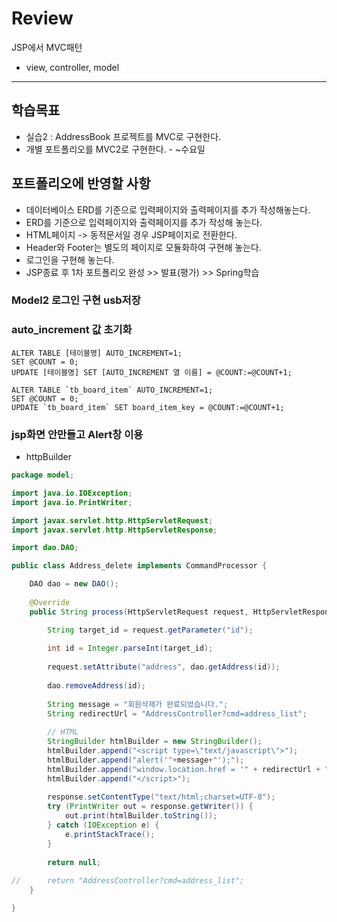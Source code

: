 # Review
JSP에서 MVC패턴
- view, controller, model

-----------------------------------------------------

## 학습목표
- 실습2 : AddressBook 프로젝트를 MVC로 구현한다.
- 개별 포트폴리오를 MVC2로 구현한다. - ~수요일

## 포트폴리오에 반영할 사항
- 데이터베이스 ERD를 기준으로 입력페이지와 출력페이지를 추가 작성해놓는다.
- ERD를 기준으로 입력페이지와 출력페이지를 추가 작성해 놓는다.
- HTML페이지 -> 동적문서일 경우 JSP페이지로 전환한다.
- Header와 Footer는 별도의 페이지로 모듈화하여 구현해 놓는다.
- 로그인을 구현해 놓는다.
- JSP종료 후 1차 포트폴리오 완성 >> 발표(평가) >> Spring학습


### Model2 로그인 구현 usb저장

### auto_increment 값 초기화
```
ALTER TABLE [테이블명] AUTO_INCREMENT=1;
SET @COUNT = 0;
UPDATE [테이블명] SET [AUTO_INCREMENT 열 이름] = @COUNT:=@COUNT+1;

ALTER TABLE `tb_board_item` AUTO_INCREMENT=1;
SET @COUNT = 0;
UPDATE `tb_board_item` SET board_item_key = @COUNT:=@COUNT+1;
```

### jsp화면 안만들고 Alert창 이용
- httpBuilder
```java
package model;

import java.io.IOException;
import java.io.PrintWriter;

import javax.servlet.http.HttpServletRequest;
import javax.servlet.http.HttpServletResponse;

import dao.DAO;

public class Address_delete implements CommandProcessor {

	DAO dao = new DAO();
	
	@Override
	public String process(HttpServletRequest request, HttpServletResponse response) {

		String target_id = request.getParameter("id");
		
		int id = Integer.parseInt(target_id);
		
		request.setAttribute("address", dao.getAddress(id));
		
		dao.removeAddress(id);
		
		String message = "회원삭제가 완료되었습니다.";
		String redirectUrl = "AddressController?cmd=address_list";
		
		// HTML
		StringBuilder htmlBuilder = new StringBuilder();
		htmlBuilder.append("<script type=\"text/javascript\">");
		htmlBuilder.append("alert('"+message+"');");
		htmlBuilder.append("window.location.href = '" + redirectUrl + "';");
		htmlBuilder.append("</script>");
		
		response.setContentType("text/html;charset=UTF-8");
	    try (PrintWriter out = response.getWriter()) {
	        out.print(htmlBuilder.toString());
	    } catch (IOException e) {
	        e.printStackTrace();
	    }
	    
	    return null;
		
//		return "AddressController?cmd=address_list";
	}

}

```
